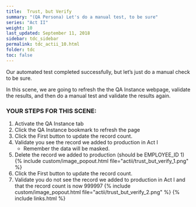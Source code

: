 ```yaml
---
title:  Trust, but Verify
summary: "(QA Persona) Let's do a manual test, to be sure"
series: "Act II"
weight: 10
last_updated: September 11, 2018
sidebar: tdc_sidebar
permalink: tdc_actii_10.html
folder: tdc
toc: false
---
```


Our automated test completed successfully, but let’s just do a manual check to be sure.

In this scene, we are going to refresh the the QA Instance webpage, validate the results, and then do a manual test and validate the results again.

### YOUR STEPS FOR THIS SCENE:

1. Activate the QA Instance tab
2. Click the QA Instance bookmark to refresh the page
3. Click the First button to update the record count.
4. Validate you see the record we added to production in Act I
    * Remember the data will be masked.
5. Delete the record we added to production (should be EMPLOYEE_ID 1)
   {% include custom/image_popout.html file="actii/trust_but_verify_1.png" %}
6. Click the First button to update the record count.
7. Validate you do not see the record we added to production in Act I and that the record count is now 999997
   {% include custom/image_popout.html file="actii/trust_but_verify_2.png" %}
{% include links.html %}
